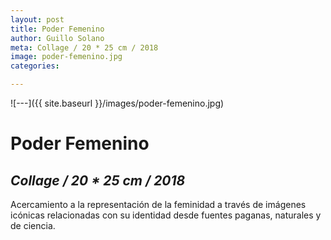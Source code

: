```yaml
---
layout: post
title: Poder Femenino
author: Guillo Solano
meta: Collage / 20 * 25 cm / 2018
image: poder-femenino.jpg
categories:

---
```


![---]({{ site.baseurl }}/images/poder-femenino.jpg)

# Poder Femenino
## _Collage / 20 * 25 cm / 2018_

Acercamiento a la representación de la feminidad a través de imágenes icónicas relacionadas con su identidad desde fuentes paganas, naturales y de ciencia.
